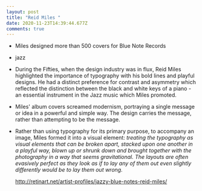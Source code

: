 ```yaml
---
layout: post
title: "Reid Miles "
date: 2020-11-23T14:39:44.677Z
comments: true
---
```

* Miles designed more than 500 covers for Blue Note Records
* jazz
* During the Fifties, when the design industry was in flux, Reid Miles highlighted the importance of typography with his bold lines and playful designs. He had a distinct preference for contrast and asymmetry which reflected the distinction between the black and white keys of a piano - an essential instrument in the Jazz music which Miles promoted.
* Miles' album covers screamed modernism, portraying a single message or idea in a powerful and simple way. The design carries the message, rather than attempting to be the message.


* Rather than using typography for its primary purpose, to accompany an image, Miles formed it into a visual element: *treating the typography as visual elements that can be broken apart, stacked upon one another in a playful way, blown up or shrunk down and brought together with the photography in a way that seems gravitational. The layouts are often evasively perfect as they look as if to lay any of them out even slightly differently would be to lay them out wrong.*

  http://retinart.net/artist-profiles/jazzy-blue-notes-reid-miles/
